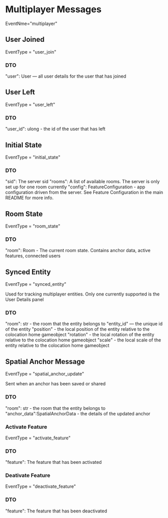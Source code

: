 # Multiplayer Messages 

EventNme="multiplayer"


## User Joined

EventType = "user_join"

### DTO

"user": User — all user details for the user that has joined

## User Left

EventType = "user_left"

### DTO

"user_id": ulong - the id of the user that has left

## Initial State

EventType = "initial_state"

### DTO

"sid": The server sid
"rooms": A list of available rooms. The server is only set up for one room currently
"config": FeatureConfiguration - app configuration driven from the server. See Feature Configuration in the main README for more info.

## Room State

EventType = "room_state"

### DTO

"room": Room - The current room state. Contains anchor data, active features, connected users

## Synced Entity  

EventType = "synced_entity"

Used for tracking multiplayer entities. Only one currently supported is the User Details panel

### DTO

"room": str - the room that the entity belongs to
"entity_id" — the unique id of the entity
"position" - the local position of the entity relative to the colocation home gameobject
"rotation" - the local rotation of the entity relative to the colocation home gameobject
"scale" - the local scale of the entity relative to the colocation home gameobject

## Spatial Anchor Message

EventType = "spatial_anchor_update"

Sent when an anchor has been saved or shared

### DTO 

"room": str - the room that the entity belongs to
"anchor_data":SpatialAnchorData - the details of the updated anchor

### Activate Feature

EventType = "activate_feature"

### DTO

"feature": The feature that has been activated

### Deativate Feature

EventType = "deactivate_feature"

### DTO

"feature": The feature that has been deactivated

